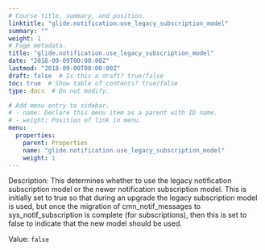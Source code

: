 ```yaml
---
# Course title, summary, and position.
linktitle: "glide.notification.use_legacy_subscription_model"
summary: ""
weight: 1
# Page metadata.
title: "glide.notification.use_legacy_subscription_model"
date: "2018-09-09T00:00:00Z"
lastmod: "2018-09-09T00:00:00Z"
draft: false  # Is this a draft? true/false
toc: true  # Show table of contents? true/false
type: docs  # Do not modify.

# Add menu entry to sidebar.
# - name: Declare this menu item as a parent with ID name.
# - weight: Position of link in menu.
menu:
  properties:
    parent: Properties
    name: "glide.notification.use_legacy_subscription_model"
    weight: 1
---
```


Description: This determines whether to use the legacy notification subscription model or the newer notification subscription model. This is initially set to true so that during an upgrade the legacy subscription model is used, but once the migration of cmn_notif_messages to sys_notif_subscription is complete (for subscriptions), then this is set to false to indicate that the new model should be used.


Value: `false`